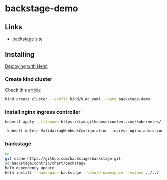 # backstage-demo

## Links

- [backstage site](backstage.io)

## Installing

[Deploying with Helm](https://backstage.io/docs/deployment/helm)

### Create kind cluster

Check this [article](https://dustinspecker.com/posts/test-ingress-in-kind/)

```bash
kind create cluster --config kind/kind.yaml --name backstage-demo
```

### Install nginx ingress controller

```bash
kubectl apply --filename https://raw.githubusercontent.com/kubernetes/ingress-nginx/master/deploy/static/provider/kind/deploy.yaml
```

```bash
 kubectl delete ValidatingWebhookConfiguration  ingress-nginx-admission
```

### backstage

```bash
cd ..
git clone https://github.com/backstage/backstage.git
cd backstage/contrib/chart/backstage
helm dependency update
helm install --namespace backstage --create-namespace --values ../../../../backstage-demo/backstage-mydomain.yaml backstage .
```